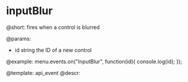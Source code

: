 inputBlur
=============

@short:
fires when a control is blurred

@params:
- id 		string		the ID of a new control


@example:
menu.events.on("InputBlur", function(id){
    console.log(id);
});


@template: api_event
@descr:



